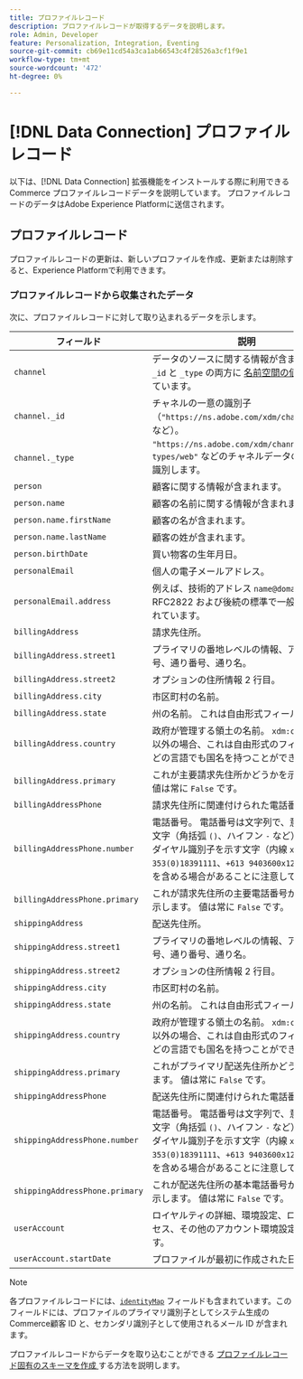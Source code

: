 ```yaml
---
title: プロファイルレコード
description: プロファイルレコードが取得するデータを説明します。
role: Admin, Developer
feature: Personalization, Integration, Eventing
source-git-commit: cb69e11cd54a3ca1ab66543c4f28526a3cf1f9e1
workflow-type: tm+mt
source-wordcount: '472'
ht-degree: 0%

---
```


# [!DNL Data Connection] プロファイルレコード

以下は、[!DNL Data Connection] 拡張機能をインストールする際に利用できるCommerce プロファイルレコードデータを説明しています。 プロファイルレコードのデータはAdobe Experience Platformに送信されます。

## プロファイルレコード

プロファイルレコードの更新は、新しいプロファイルを作成、更新または削除すると、Experience Platformで利用できます。

### プロファイルレコードから収集されたデータ

次に、プロファイルレコードに対して取り込まれるデータを示します。

| フィールド | 説明 |
|---|---|
| `channel` | データのソースに関する情報が含まれます。 `_id` と `_type` の両方に [ 名前空間の値 ](https://experienceleague.adobe.com/ja/docs/experience-platform/xdm/schema/namespaces) が含まれています。 |
| `channel._id` | チャネルの一意の識別子（`"https://ns.adobe.com/xdm/channels/web"` など）。 |
| `channel._type` | `"https://ns.adobe.com/xdm/channel-types/web"` などのチャネルデータのソースを識別します。 |
| `person` | 顧客に関する情報が含まれます。 |
| `person.name` | 顧客の名前に関する情報が含まれます。 |
| `person.name.firstName` | 顧客の名が含まれます。 |
| `person.name.lastName` | 顧客の姓が含まれます。 |
| `person.birthDate` | 買い物客の生年月日。 |
| `personalEmail` | 個人の電子メールアドレス。 |
| `personalEmail.address` | 例えば、技術的アドレス `name@domain.com`、RFC2822 および後続の標準で一般的に定義されています。 |
| `billingAddress` | 請求先住所。 |
| `billingAddress.street1` | プライマリの番地レベルの情報、アパート番号、通り番号、通り名。 |
| `billingAddress.street2` | オプションの住所情報 2 行目。 |
| `billingAddress.city` | 市区町村の名前。 |
| `billingAddress.state` | 州の名前。 これは自由形式フィールドです。 |
| `billingAddress.country` | 政府が管理する領土の名前。 `xdm:countryCode` 以外の場合、これは自由形式のフィールドで、どの言語でも国名を持つことができます。 |
| `billingAddress.primary` | これが主要請求先住所かどうかを示します。 値は常に `False` です。 |
| `billingAddressPhone` | 請求先住所に関連付けられた電話番号。 |
| `billingAddressPhone.number` | 電話番号。 電話番号は文字列で、意味のある文字（角括弧 `()`、ハイフン `-` など）や、サブダイヤル識別子を示す文字（内線 `x` 例：`1-353(0)18391111`、`+613 9403600x1234` など）を含める場合があることに注意してください。 |
| `billingAddressPhone.primary` | これが請求先住所の主要電話番号かどうかを示します。 値は常に `False` です。 |
| `shippingAddress` | 配送先住所。 |
| `shippingAddress.street1` | プライマリの番地レベルの情報、アパート番号、通り番号、通り名。 |
| `shippingAddress.street2` | オプションの住所情報 2 行目。 |
| `shippingAddress.city` | 市区町村の名前。 |
| `shippingAddress.state` | 州の名前。 これは自由形式フィールドです。 |
| `shippingAddress.country` | 政府が管理する領土の名前。 `xdm:countryCode` 以外の場合、これは自由形式のフィールドで、どの言語でも国名を持つことができます。 |
| `shippingAddress.primary` | これがプライマリ配送先住所かどうかを示します。 値は常に `False` です。 |
| `shippingAddressPhone` | 配送先住所に関連付けられた電話番号。 |
| `shippingAddressPhone.number` | 電話番号。 電話番号は文字列で、意味のある文字（角括弧 `()`、ハイフン `-` など）や、サブダイヤル識別子を示す文字（内線 `x` 例：`1-353(0)18391111`、`+613 9403600x1234` など）を含める場合があることに注意してください。 |
| `shippingAddressPhone.primary` | これが配送先住所の基本電話番号かどうかを示します。 値は常に `False` です。 |
| `userAccount` | ロイヤルティの詳細、環境設定、ログインプロセス、その他のアカウント環境設定を示します。 |
| `userAccount.startDate` | プロファイルが最初に作成された日付。 |

>[!NOTE]
>
>各プロファイルレコードには、[`identityMap`](https://experienceleague.adobe.com/ja/docs/experience-platform/xdm/field-groups/profile/identitymap) フィールドも含まれています。このフィールドには、プロファイルのプライマリ識別子としてシステム生成のCommerce顧客 ID と、セカンダリ識別子として使用されるメール ID が含まれます。

プロファイルレコードからデータを取り込むことができる [ プロファイルレコード固有のスキーマを作成 ](profile-data.md) する方法を説明します。
